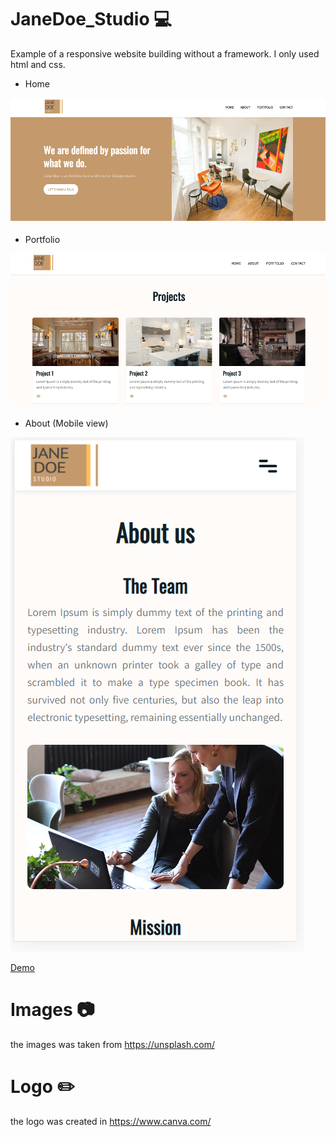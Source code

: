 # JaneDoe_Studio 💻
Example of a responsive website building without a framework. I only used html and css.

- Home

![Home](https://github.com/tefacalvo/JaneDoe_Studio/blob/master/img/page-1.PNG)

- Portfolio

![Projects](https://github.com/tefacalvo/JaneDoe_Studio/blob/master/img/page-3.PNG)

- About (Mobile view)

![About](https://github.com/tefacalvo/JaneDoe_Studio/blob/master/img/page-2.PNG)

[Demo](janedoe-studio.netlify.app)

# Images 📷 
the images was taken from https://unsplash.com/

# Logo ✏️
the logo was created in https://www.canva.com/
